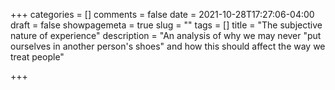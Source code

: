 +++
categories = []
comments = false
date = 2021-10-28T17:27:06-04:00
draft = false
showpagemeta = true
slug = ""
tags = []
title = "The subjective nature of experience"
description = "An analysis of why we may never \"put ourselves in another person's shoes\" and how this should affect the way we treat people"

+++